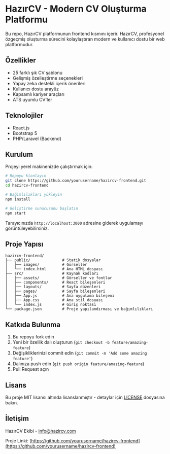 # HazırCV - Modern CV Oluşturma Platformu

Bu repo, HazırCV platformunun frontend kısmını içerir. HazırCV, profesyonel özgeçmiş oluşturma sürecini kolaylaştıran modern ve kullanıcı dostu bir web platformudur.

## Özellikler

- 25 farklı şık CV şablonu
- Gelişmiş özelleştirme seçenekleri
- Yapay zeka destekli içerik önerileri
- Kullanıcı dostu arayüz
- Kapsamlı kariyer araçları
- ATS uyumlu CV'ler

## Teknolojiler

- React.js
- Bootstrap 5
- PHP/Laravel (Backend)

## Kurulum

Projeyi yerel makinenizde çalıştırmak için:

```bash
# Repoyu klonlayın
git clone https://github.com/yourusername/hazircv-frontend.git
cd hazircv-frontend

# Bağımlılıkları yükleyin
npm install

# Geliştirme sunucusunu başlatın
npm start
```

Tarayıcınızda `http://localhost:3000` adresine giderek uygulamayı görüntüleyebilirsiniz.

## Proje Yapısı

```
hazircv-frontend/
├── public/              # Statik dosyalar
│   ├── images/          # Görseller
│   └── index.html       # Ana HTML dosyası
├── src/                 # Kaynak kodları
│   ├── assets/          # Görseller ve fontlar
│   ├── components/      # React bileşenleri
│   ├── layouts/         # Sayfa düzenleri
│   ├── pages/           # Sayfa bileşenleri
│   ├── App.js           # Ana uygulama bileşeni
│   ├── App.css          # Ana stil dosyası
│   └── index.js         # Giriş noktası
└── package.json         # Proje yapılandırması ve bağımlılıkları
```

## Katkıda Bulunma

1. Bu repoyu fork edin
2. Yeni bir özellik dalı oluşturun (`git checkout -b feature/amazing-feature`)
3. Değişikliklerinizi commit edin (`git commit -m 'Add some amazing feature'`)
4. Dalınıza push edin (`git push origin feature/amazing-feature`)
5. Pull Request açın

## Lisans

Bu proje MIT lisansı altında lisanslanmıştır - detaylar için [LICENSE](LICENSE) dosyasına bakın.

## İletişim

HazırCV Ekibi - info@hazircv.com

Proje Linki: [https://github.com/yourusername/hazircv-frontend](https://github.com/yourusername/hazircv-frontend) 